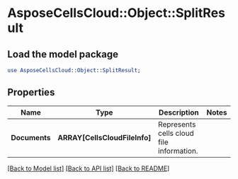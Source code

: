 # AsposeCellsCloud::Object::SplitResult 

## Load the model package
```perl
use AsposeCellsCloud::Object::SplitResult;
```

## Properties
Name | Type | Description | Notes
------------ | ------------- | ------------- | -------------
**Documents** | **ARRAY[CellsCloudFileInfo]** | Represents cells cloud file information. |  

[[Back to Model list]](../README.md#documentation-for-models) [[Back to API list]](../README.md#documentation-for-api-endpoints) [[Back to README]](../README.md)

